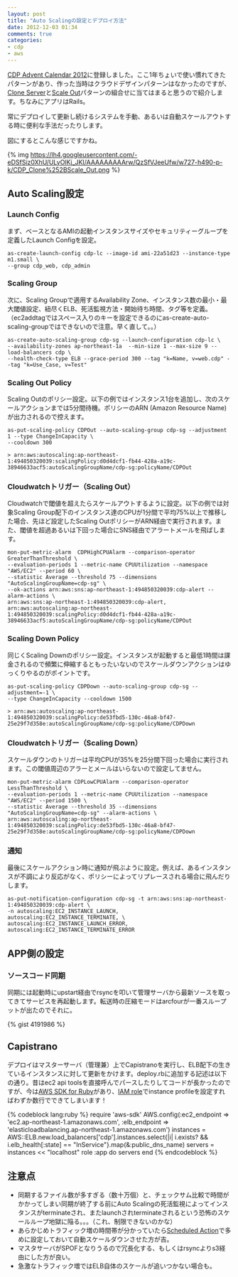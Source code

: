 ```yaml
---
layout: post
title: "Auto Scalingの設定とデプロイ方法"
date: 2012-12-03 01:34
comments: true
categories: 
- cdp
- aws
---
```


[CDP Advent Calendar 2012](http://www.zusaar.com/event/451061)に登録しました。ここ1年ちょいで使い慣れてきたパターンがあり、作った当時はクラウドデザインパターンはなかったのですが、[Clone Server](http://aws.clouddesignpattern.org/index.php/CDP:Clone_Server%E3%83%91%E3%82%BF%E3%83%BC%E3%83%B3)と[Scale Out](http://aws.clouddesignpattern.org/index.php/CDP:Scale_Out%E3%83%91%E3%82%BF%E3%83%BC%E3%83%B3)パターンの組合せに当てはまると思うので紹介します。ちなみにアプリはRails。

常にデプロイして更新し続けるシステムを手動、あるいは自動スケールアウトする時に便利な手法だったりします。

図にするとこんな感じですかね。

{% img https://lh4.googleusercontent.com/-eDSfSiz0XhU/ULyOlKj_JKI/AAAAAAAAArw/QzSfVJeeUfw/w727-h490-p-k/CDP_Clone%252BScale_Out.png %}

## Auto Scaling設定 ##

### Launch Config ###

まず、ベースとなるAMIの起動インスタンスサイズやセキュリティーグループを定義したLaunch Configを設定。

    as-create-launch-config cdp-lc --image-id ami-22a51d23 --instance-type m1.small \
    --group cdp_web, cdp_admin

### Scaling Group ###

次に、Scaling Groupで適用するAvailability Zone、インスタンス数の最小・最大閾値設定、紐尽くELB、死活監視方法・開始待ち時間、タグ等を定義。（ec2addtagではスペース入りのキーを設定できるのにas-create-auto-scaling-groupではできないので注意。早く直して。。）

    as-create-auto-scaling-group cdp-sg --launch-configuration cdp-lc \
    --availability-zones ap-northeast-1a  --min-size 1 --max-size 9 --load-balancers cdp \
    --health-check-type ELB --grace-period 300 --tag "k=Name, v=web.cdp" --tag "k=Use_Case, v=Test"

### Scaling Out Policy ###

Scaling Outのポリシー設定。以下の例ではインスタンス1台を追加し、次のスケールアクションまでは5分間待機。ポリシーのARN (Amazon Resource Name)が出力されるので控えます。

    as-put-scaling-policy CDPOut --auto-scaling-group cdp-sg --adjustment 1 --type ChangeInCapacity \
    --cooldown 300

    > arn:aws:autoscaling:ap-northeast-1:494850320039:scalingPolicy:d0d4dcf1-fb44-428a-a19c-38946633acf5:autoScalingGroupName/cdp-sg:policyName/CDPOut

### Cloudwatchトリガー（Scaling Out） ###

Cloudwatchで閾値を超えたらスケールアウトするように設定。以下の例では対象Scaling Group配下のインスタンス達のCPUが1分間で平均75%以上で推移した場合、先ほど設定したScaling OutポリシーがARN経由で実行されます。また、閾値を超過あるいは下回った場合にSNS経由でアラートメールを飛ばします。

    mon-put-metric-alarm  CDPHighCPUAlarm --comparison-operator GreaterThanThreshold \
    --evaluation-periods 1 --metric-name CPUUtilization --namespace "AWS/EC2" --period 60 \
    --statistic Average --threshold 75 --dimensions "AutoScalingGroupName=cdp-sg" \
    --ok-actions arn:aws:sns:ap-northeast-1:494850320039:cdp-alert --alarm-actions \
    arn:aws:sns:ap-northeast-1:494850320039:cdp-alert, arn:aws:autoscaling:ap-northeast-1:494850320039:scalingPolicy:d0d4dcf1-fb44-428a-a19c-38946633acf5:autoScalingGroupName/cdp-sg:policyName/CDPOut


### Scaling Down Policy ###

同じくScaling Downのポリシー設定。インスタンスが起動すると最低1時間は課金されるので頻繁に伸縮するともったいないのでスケールダウンアクションはゆっくりやるのがポイントです。

    as-put-scaling-policy CDPDown --auto-scaling-group cdp-sg --adjustment=-1 \
    --type ChangeInCapacity --cooldown 1500

    > arn:aws:autoscaling:ap-northeast-1:494850320039:scalingPolicy:de53fbd5-130c-46a8-bf47-25e29f7d358e:autoScalingGroupName/cdp-sg:policyName/CDPDown

### Cloudwatchトリガー（Scaling Down） ###

スケールダウンのトリガーは平均CPUが35%を25分間下回った場合に実行されます。この閾値周辺のアラーとメールはいらないので設定してません。

    mon-put-metric-alarm CDPLowCPUAlarm --comparison-operator LessThanThreshold \
    --evaluation-periods 1 --metric-name CPUUtilization --namespace "AWS/EC2" --period 1500 \
    --statistic Average --threshold 35 --dimensions "AutoScalingGroupName=cdp-sg" --alarm-actions \
    arn:aws:autoscaling:ap-northeast-1:494850320039:scalingPolicy:de53fbd5-130c-46a8-bf47-25e29f7d358e:autoScalingGroupName/cdp-sg:policyName/CDPDown

### 通知 ###

最後にスケールアクション時に通知が飛ぶように設定。例えば、あるインスタンスが不調により反応がなく、ポリシーによってリプレースされる場合に飛んだりします。

    as-put-notification-configuration cdp-sg -t arn:aws:sns:ap-northeast-1:494850320039:cdp-alert \
    -n autoscaling:EC2_INSTANCE_LAUNCH, autoscaling:EC2_INSTANCE_TERMINATE, \
    autoscaling:EC2_INSTANCE_LAUNCH_ERROR, autoscaling:EC2_INSTANCE_TERMINATE_ERROR

## APP側の設定 ##

### ソースコード同期 ###

同期には起動時にupstart経由でrsyncを叩いて管理サーバから最新ソースを取ってきてサービスを再起動します。転送時の圧縮モードはarcfourが一番スループットが出たのでそれに。

{% gist 4191986 %}

## Capistrano ###

デプロイはマスターサーバ（管理兼）上でCapistranoを実行し、ELB配下の生きているインスタンスに対して更新をかけます。deploy.rbに追加する記述は以下の通り。昔はec2 api toolsを直接呼んでパースしたりしてコードが長かったのですが、今は[AWS SDK for Ruby](http://aws.amazon.com/sdkforruby/)があり、[IAM role](http://aws.amazon.com/iam/)でinstance profileを設定すればわずか数行でできてしまいます！

{% codeblock lang:ruby %}
require 'aws-sdk' 
AWS.config(:ec2_endpoint => 'ec2.ap-northeast-1.amazonaws.com', :elb_endpoint => 'elasticloadbalancing.ap-northeast-1.amazonaws.com') 
instances = AWS::ELB.new.load_balancers['cdp'].instances.select{|i| i.exists? && i.elb_health[:state] == "InService"}.map(&:public_dns_name) 
servers = instances << "localhost" 
role :app do servers end
{% endcodeblock %}


## 注意点 ##

- 同期するファイル数が多すぎる（数十万個）と、チェックサム比較で時間がかかってしまい同期が終了する前にAuto Scalingの死活監視によってインスタンスがterminateされ、またlaunchされterminateされるという恐怖のスケールループ地獄に陥る。。。（これ、制限できないのかな）
- あらかじめトラフィック増の時間帯が分かっていたら[Scheduled Action](http://docs.amazonwebservices.com/AutoScaling/latest/DeveloperGuide/scaling_plan.html#schedule_time)で多めに設定しておいて自動スケールダウンさせた方が吉。
- マスタサーバがSPOFとなりうるので冗長化する、もしくはrsyncよりs3経由にした方が良い。
- 急激なトラフィック増ではELB自体のスケールが追いつかない場合も。

